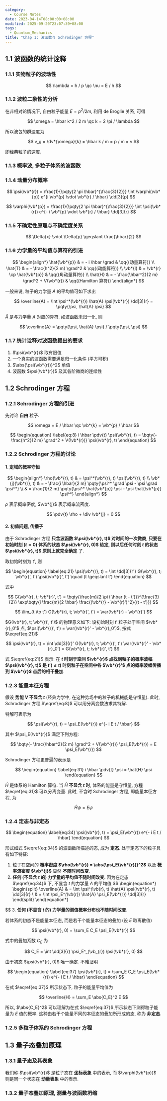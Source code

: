 ```yaml
---
category:
  - Course Notes
date: 2023-04-14T08:00:00+08:00
modified: 2025-09-20T23:07:39+08:00
tags:
  - Quantum_Mechanics
title: "Chap 1: 波函数与 Schrodinger 方程"
---
```


## 1.1 波函数的统计诠释

### 1.1.1 实物粒子的波动性

$$
\lambda = h / p \qc
\nu = E / h
$$

### 1.1.2 波粒二象性的分析

在非相对论情况下, 自由粒子能量 $E = p^2 / 2 m$, 利用 de Broglie 关系, 可得

$$
\omega = \hbar k^2 / 2 m \qc
k = 2 \pi / \lambda
$$

所以波包的群速度为

$$
v_g = \dv*{\omega}{k} = \hbar k / m = p / m = v
$$

即经典粒子的速度.

### 1.1.3 概率波, 多粒子体系的波函数

### 1.1.4 动量分布概率

$$
\psi(\vb*{r}) = \frac{1}{\pqty{2 \pi \hbar}^{\frac{3}{2}}} \int \varphi(\vb*{p}) e^{i \vb*{p} \vdot \vb*{r} / \hbar} \dd[3]{p}
$$

$$
\varphi(\vb*{p}) = \frac{1}{\pqty{2 \pi \hbar}^{\frac{3}{2}}} \int \psi(\vb*{r}) e^{- i \vb*{p} \vdot \vb*{r} / \hbar} \dd[3]{r}
$$

### 1.1.5 不确定性原理与不确定度关系

$$
\Delta{x} \vdot \Delta{p} \geqslant \frac{\hbar}{2}
$$

### 1.1.6 力学量的平均值与算符的引进

$$
\begin{align*}
  \hat{\vb*{p}} & = - i \hbar \grad                            & \qq{(动量算符)}      \\
  \hat{T}       & = - \frac{h^2}{2 m} \grad^2                  & \qq{(动能算符)}      \\
  \vb*{l}       & = \vb*{r} \cp \hat{\vb*{p}}                  & \qq{(角动量算符)}    \\
  \hat{H}       & = - \frac{\hbar^2}{2 m} \grad^2 + V(\vb*{r}) & \qq{(Hamilton 算符)}
\end{align*}
$$

一般来说, 粒子的力学量 $A$ 的平均值可如下求出

$$
\overline{A} = \int \psi^*(\vb*{r}) \hat{A} \psi(\vb*{r}) \dd[3]{r} = \pqty{\psi, \hat{A} \psi}
$$

$\hat{A}$ 是与力学量 $A$ 对应的算符. 如波函数未归一化, 则

$$
\overline{A} = \pqty{\psi, \hat{A} \psi} / \pqty{\psi, \psi}
$$

### 1.1.7 统计诠释对波函数提出的要求

1. $\psi(\vb*{r})$ 取有限值
2. 一个真实的波函数需要满足归一化条件 (平方可积)
3. $\abs{\psi(\vb*{r})}^2$ 单值
4. 波函数 $\psi(\vb*{r})$ 及其各阶微商的连续性

## 1.2 Schrodinger 方程

### 1.2.1 Schrodinger 方程的引进

先讨论 **自由** 粒子.

$$
\omega = E / \hbar \qc
\vb*{k} = \vb*{p} / \hbar
$$

$$
\begin{equation} \label{eq:8}
  i \hbar \pdv{t} \psi(\vb*{r}, t) = \bqty{- \frac{h^2}{2 m} \grad^2 + V(\vb*{r})} \psi(\vb*{r}, t)
\end{equation}
$$

### 1.2.2 Schrodinger 方程的讨论

#### 1. 定域的概率守恒

$$
\begin{align*}
  \rho(\vb*{r}, t)    & = \psi^*(\vb*{r}, t) \psi(\vb*{r}, t)                                        \\
  \vb*{j}(\vb*{r}, t) & = - \frac{i \hbar}{2 m} \pqty{\psi^* \grad \psi - \psi \grad \psi^*}         \\
                      & = \frac{1}{2 m} \pqty{\psi^* \hat{\vb*{p}} \psi - \psi \hat{\vb*{p}} \psi^*}
\end{align*}
$$

$\rho$ 表示概率密度, $\vb*{j}$ 表示概率流密度.

$$
\pdv{t} \rho + \div \vb*{j} = 0
$$

#### 2. 初值问题, 传播子

由于 Schrodinger 方程 **只含波函数 $\psi(\vb*{r}, t)$ 对时间的一次微商, 只要在初始时刻 $(t = 0)$ 体系的状态 $\psi(\vb*{r}, 0)$ 给定, 则以后任何时刻 $t$ 的状态 $\psi(\vb*{r}, t)$ 原则上就完全确定** 了.

取初始时刻为 $t'$, 则

$$
\begin{equation} \label{eq:21}
  \psi(\vb*{r}, t) = \int \dd[3]{r'} G(\vb*{r}, t; \vb*{r}', t') \psi(\vb*{r}', t') \quad (t \geqslant t')
\end{equation}
$$

式中

$$
G(\vb*{r}, t; \vb*{r}', t') = \bqty{\frac{m}{2 \pi i \hbar (t - t')}}^{\frac{3}{2}} \exp\bqty{i \frac{m}{2 \hbar} \frac{(\vb*{r} - \vb*{r}')^2}{(t - t')}}
$$

$$
\lim_{t \to t'} G(\vb*{r}, t; \vb*{r}', t') = \var(\vb*{r} - \vb*{r}')
$$

$G(\vb*{r}, t; \vb*{r}', t')$ 的物理意义如下: 设初始时刻 $t'$ 粒子处于空间 $\vb*{r}_0'$ 点, $\psi(\vb*{r}', t') = \var(\vb*{r}' - \vb*{r}_0')$, 按式 $\eqref{eq:21}$

$$
\psi(\vb*{r}, t)
= \int \dd[3]{r}' G(\vb*{r}, t; \vb*{r}', t') \var(\vb*{r}' - \vb*{r}_0')
= G(\vb*{r}, t; \vb*{r}', t')
$$

式 $\eqref{eq:21}$ 表示: 在 **$t$ 时刻于空间 $\vb*{r}$ 点找到粒子的概率波幅 $\psi(\vb*{r}, t)$ 是 $t' (\leqslant t)$ 时刻粒子在空间中各 $\vb*{r}'$ 点的概率波幅传播到 $\vb*{r}$ 点后的相干叠加**.

### 1.2.3 能量本征方程

假设 **势能 $V$ 不显含 $t$** (经典力学中, 在这种势场中的粒子的机械能是守恒量). 此时, Schrodinger 方程 $\eqref{eq:8}$ 可以用分离变数法求其特解.

特解可表示为

$$
\psi(\vb*{r}, t) = \psi_E(\vb*{r}) e^{- i E t / \hbar}
$$

其中 $\psi_E(\vb*{r})$ 满足下列方程:

$$
\bqty{- \frac{\hbar^2}{2 m} \grad^2 + V(\vb*{r})} \psi_E(\vb*{r}) = E \psi_E(\vb*{r})
$$

Schrodinger 方程更普遍的表示是

$$
\begin{equation} \label{eq:31}
  i \hbar \pdv{t} \psi = \hat{H} \psi
\end{equation}
$$

$\hat{H}$ 是体系的 Hamilton 算符. 当 $\hat{H}$ **不显含 $t$ 时**, 体系的能量是守恒量, 方程 $\eqref{eq:31}$ 可以分离变量. 此时, 不含时 Schrodinger 方程, 即能量本征方程, 为

$$
\hat{H} \psi = E \psi
$$

### 1.2.4 定态与非定态

$$
\begin{equation} \label{eq:34}
  \psi(\vb*{r}, t) = \psi_E(\vb*{r}) e^{- i E t / \hbar}
\end{equation}
$$

形式如式 $\eqref{eq:34}$ 的波函数所描述的态, 成为 **定态**. 处于定态下的粒子具有如下特征:

1. 粒子在空间的 **概率密度 $\rho(\vb*{r}) = \abs{\psi_E(\vb*{r})}^2$** 以及 **概率流密度 $\vb*{j}$** 显然 **不随时间改变**.
2. **任何 (不显含 $t$ 的) 力学量的平均值不随时间改变**. 因为在定态 $\eqref{eq:34}$ 下, 不显含 $t$ 的力学量 $A$ 的平均值
   $$
   \begin{equation*}
     \begin{split}
       \overline{A}
        & = \int \psi^*(\vb*{r}, t) \hat{A} \psi(\vb*{r}, t) \dd[3]{r} \\
        & = \int \psi_E^*(\vb*{r}) \hat{A} \psi_E(\vb*{r}) \dd[3]{r}
     \end{split}
   \end{equation*}
   
$$
3. **任何 (不显含 $t$ 的) 力学量的测值概率分布也不随时间改变**.

若体系的初态不是能量本征态, 而是若干个能量本征态的叠加 (设 $E$ 取离散值)

$$
\psi(\vb*{r}, 0) = \sum_E C_E \psi_E(\vb*{r})
$$

式中的叠加系数 $C_E$ 为

$$
C_E = \int \dd[3]{r} \psi_E^_(\vb_{r}) \psi(\vb*{r}, 0)
$$

由于初态 $\psi(\vb*{r}, 0)$ 唯一确定. 不难证明

$$
\begin{equation} \label{eq:37}
  \psi(\vb*{r}, t) = \sum_E C_E \psi_E(\vb*{r}) e^{- i E t / \hbar}
\end{equation}
$$

在式 $\eqref{eq:37}$ 所示状态下, 粒子的能量平均值为

$$
\overline{H} = \sum_E \abs{C_E}^2 E
$$

所以, $\abs{C_E}^2$ 可以理解为在式 $\eqref{eq:37}$ 所示状态下测得粒子能量为 $E$ 值的概率. 这种由若干个能量不同的本征态的叠加所形成的态, 称为 **非定态**.

### 1.2.5 多粒子体系的 Schrodinger 方程

## 1.3 量子态叠加原理

### 1.3.1 量子态及其表象

我们称 $\psi(\vb*{r})$ 是粒子态在 **坐标表象** 中的表示, 而 $\varphi(\vb*{p})$ 则是同一个状态在 **动量表象** 中的表示.

### 1.3.2 量子态叠加原理, 测量与波函数坍缩
